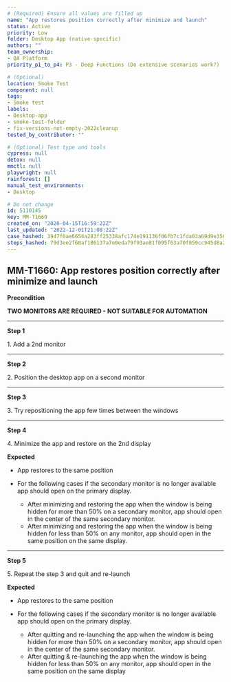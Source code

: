 ```yaml
---
# (Required) Ensure all values are filled up
name: "App restores position correctly after minimize and launch"
status: Active
priority: Low
folder: Desktop App (native-specific)
authors: ""
team_ownership: 
- QA Platform
priority_p1_to_p4: P3 - Deep Functions (Do extensive scenarios work?)

# (Optional)
location: Smoke Test
component: null
tags:
- Smoke test
labels: 
- Desktop-app
- smoke-test-folder
- fix-versions-not-empty-2022cleanup
tested_by_contributor: ""

# (Optional) Test type and tools
cypress: null
detox: null
mmctl: null
playwright: null
rainforest: []
manual_test_environments:
- Desktop

# Do not change
id: 5110145
key: MM-T1660
created_on: "2020-04-15T16:59:22Z"
last_updated: "2022-12-01T21:08:22Z"
case_hashed: 3947f0ae6654a283ff25338afc174e191136f06fb7c1fda03a69d9e356646e5fcc8a4360253c010ea79b78a05ba19521
steps_hashed: 79d3ee2f68af186137a7e0eda79f93ae81f095f63a70f859cc945d8a2a14749e511916ff5166220b0417572fd0f8b82a
---
```


<!-- (Auto-generated) Based on frontmatter's "key" and "name" -->

## MM-T1660: App restores position correctly after minimize and launch

**Precondition**

**TWO MONITORS ARE REQUIRED - NOT SUITABLE FOR AUTOMATION**

---

**Step 1**

1\. Add a 2nd monitor

---

**Step 2**

2\. Position the desktop app on a second monitor

---

**Step 3**

3\. Try repositioning the app few times between the windows

---

**Step 4**

4\. Minimize the app and restore on the 2nd display

**Expected**

- App restores to the same position

- For the following cases if the secondary monitor is no longer available app should open on the primary display.

  - After minimizing and restoring the app when the window is being hidden for more than 50% on a secondary monitor, app should open in the center of the same secondary monitor.
  - After minimizing and restoring the app when the window is being hidden for less than 50% on any monitor, app should open in the same position on the same display.

---

**Step 5**

5\. Repeat the step 3 and quit and re-launch

**Expected**

- App restores to the same position

- For the following cases if the secondary monitor is no longer available app should open on the primary display.

  - After quitting and re-launching the app when the window is being hidden for more than 50% on a secondary monitor, app should open in the center of the same secondary monitor.
  - After quitting & re-launching the app when the window is being hidden for less than 50% on any monitor, app should open in the same position on the same display

